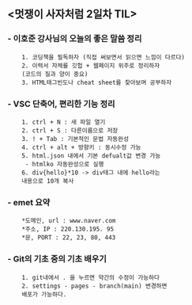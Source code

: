## <멋쟁이 사자처럼 2일차 TIL>

### - 이호준 강사님의 오늘의 좋은 말씀 정리
        1. 코딩책을 필독하자 (직접 써보면서 읽으면 느낌이 다르다)
        2. 이력서 자체를 깃헙 + 웹페이지 위주로 정리하자 
        (코드의 질과 양이 중요)
        3. HTML태그빈도나 cheat sheet를 찾아보며 공부하자

### - VSC 단축어, 편리한 기능 정리
        1. ctrl + N : 새 파일 열기
        2. ctrl + S : 다른이름으로 저장
        3. ! + Tab : 기본적인 문법 자동완성
        4. ctrl + alt + 방향키 : 동시수정 가능
        5. html.json 내에서 기본 defualt값 변경 가능 
         - htmlko 자동완성으로 실행
        6. div{hello}*10 -> div태그 내에 hello라는 
        내용으로 10개 복사
       
### - emet 요약
        *도메인, url : www.naver.com
        *주소, IP : 220.130.195. 95
        *문, PORT : 22, 23, 80, 443
        
### - Git의 기초 중의 기초 배우기
        1. git내에서 . 을 누르면 약간의 수정이 가능하다
        2. settings - pages - branch(main) 변경하면
        배포가 가능하다.

